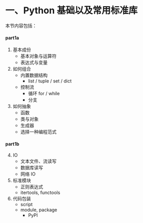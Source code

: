 # 一、Python 基础以及常用标准库

本节内容包括：

#### part1a
1. 基本成份
    + 基本对象与运算符
    + 表达式与变量
2. 如何组合
    + 内置数据结构
        - list / tuple / set / dict
    + 控制流
        - 循环 for / while
        - 分支
3. 如何抽象
    + 函数
    + 类与对象
    + 生成器
    + 选择一种编程范式

#### part1b
4. IO
    + 文本文件、流读写
    + 数据库读写
    + 网络 IO
5. 标准模块
    + 正则表达式
    + itertools, functools
6. 代码包装 
    + script
    + module, package
        - PyPI
